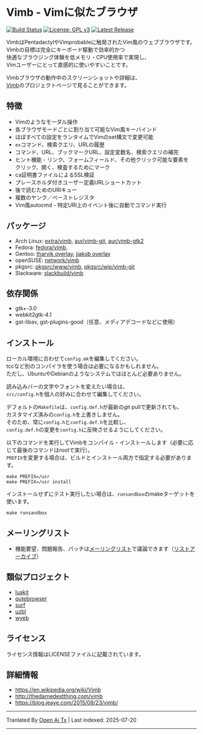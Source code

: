 # Vimb - Vimに似たブラウザ

[![Build Status](https://travis-ci.com/fanglingsu/vimb.svg?branch=master)](https://travis-ci.com/fanglingsu/vimb)
[![License: GPL v3](https://img.shields.io/badge/License-GPLv3-blue.svg)](https://www.gnu.org/licenses/gpl-3.0)
[![Latest Release](https://img.shields.io/github/release/fanglingsu/vimb.svg?style=flat)](https://github.com/fanglingsu/vimb/releases/latest)

VimbはPentadactylやVimprobableに触発されたVim風のウェブブラウザです。  
Vimbの目標は完全にキーボード駆動で効率的かつ  
快適なブラウジング体験を低メモリ・CPU使用率で実現し、  
Vimユーザーにとって直感的に使いやすいことです。

Vimbブラウザの動作中のスクリーンショットや詳細は、  
[Vimb][]のプロジェクトページで見ることができます。

## 特徴

- Vimのようなモーダル操作
- 各ブラウザモードごとに割り当て可能なVim風キーバインド
- ほぼすべての設定をランタイムでVimのset構文で変更可能
- `ex`コマンド、検索クエリ、URLの履歴
- コマンド、URL、ブックマークURL、設定変数名、検索クエリの補完
- ヒント機能 - リンク、フォームフィールド、その他クリック可能な要素を  
  クリック、開く、検査するためにマーク
- ca証明書ファイルによるSSL検証
- プレースホルダ付きユーザー定義URLショートカット
- 後で読むためのURIキュー
- 複数のヤンク／ペーストレジスタ
- Vim風autocmd - 特定URI上のイベント後に自動でコマンド実行

## パッケージ

- Arch Linux: [extra/vimb][], [aur/vimb-git][], [aur/vimb-gtk2][]
- Fedora: [fedora/vimb][],
- Gentoo: [tharvik overlay][], [jjakob overlay][]
- openSUSE: [network/vimb][]
- pkgsrc: [pkgsrc/www/vimb][], [pkgsrc/wip/vimb-git][]
- Slackware: [slackbuild/vimb][]

## 依存関係

- gtk+-3.0
- webkit2gtk-4.1
- gst-libav, gst-plugins-good（任意、メディアデコードなどに使用）

## インストール

ローカル環境に合わせて`config.mk`を編集してください。  
tccなど別のコンパイラを使う場合は必要になるかもしれません。  
ただし、UbuntuやDebianのようなシステムではほとんど必要ありません。

読み込みバーの文字やフォントを変えたい場合は、  
`src/config.h`を個人の好みに合わせて編集してください。

デフォルトの`Makefile`は、`config.def.h`が最新のgit pullで更新されても、  
カスタマイズ済みの`config.h`を上書きしません。  
そのため、常に`config.h`と`config.def.h`を比較し、  
`config.def.h`の変更を`config.h`に反映させるようにしてください。

以下のコマンドを実行してVimbをコンパイル・インストールします（必要に応じて最後のコマンドはrootで実行）。  
`PREFIX`を変更する場合は、ビルドとインストール両方で指定する必要があります。

    make PREFIX=/usr
    make PREFIX=/usr install

インストールせずにテスト実行したい場合は、`runsandbox`のmakeターゲットを使います。

    make runsandbox

## メーリングリスト

- 機能要望、問題報告、パッチは[メーリングリスト][mail]で議論できます（[リストアーカイブ][mail-archive]）

## 類似プロジェクト

- [luakit](https://luakit.github.io/)
- [qutebrowser](https://www.qutebrowser.org/)
- [surf](https://surf.suckless.org/)
- [uzbl](https://www.uzbl.org/)
- [wyeb](https://github.com/jun7/wyeb)

## ライセンス

ライセンス情報はLICENSEファイルに記載されています。

## 詳細情報

- https://en.wikipedia.org/wiki/Vimb
- http://thedarnedestthing.com/vimb
- https://blog.jeaye.com/2015/08/23/vimb/

[aur/vimb-git]:        https://aur.archlinux.org/packages/vimb-git
[aur/vimb-gtk2]:       https://aur.archlinux.org/packages/vimb-gtk2/
[extra/vimb]:          https://www.archlinux.org/packages/extra/x86_64/vimb/
[fedora/vimb]:         https://src.fedoraproject.org/rpms/vimb
[tharvik overlay]:     https://github.com/tharvik/overlay/tree/master/www-client/vimb
[jjakob overlay]:      https://github.com/jjakob/gentoo-overlay/tree/master/www-client/vimb
[mail-archive]:        https://sourceforge.net/p/vimb/vimb/vimb-users/ "vimb - mailing list archive"
[mail]:                https://lists.sourceforge.net/lists/listinfo/vimb-users "vimb - mailing list"


[network/vimb]:        https://build.opensuse.org/package/show/network/vimb
[pkgsrc/wip/vimb-git]: http://pkgsrc.se/wip/vimb-git
[pkgsrc/www/vimb]:     http://pkgsrc.se/www/vimb
[slackbuild/vimb]:     https://slackbuilds.org/repository/14.2/network/vimb/
[vimb]:                https://fanglingsu.github.io/vimb/ "Vimb - Vimのようなブラウザ プロジェクトページ"


---

Tranlated By [Open Ai Tx](https://github.com/OpenAiTx/OpenAiTx) | Last indexed: 2025-07-20

---